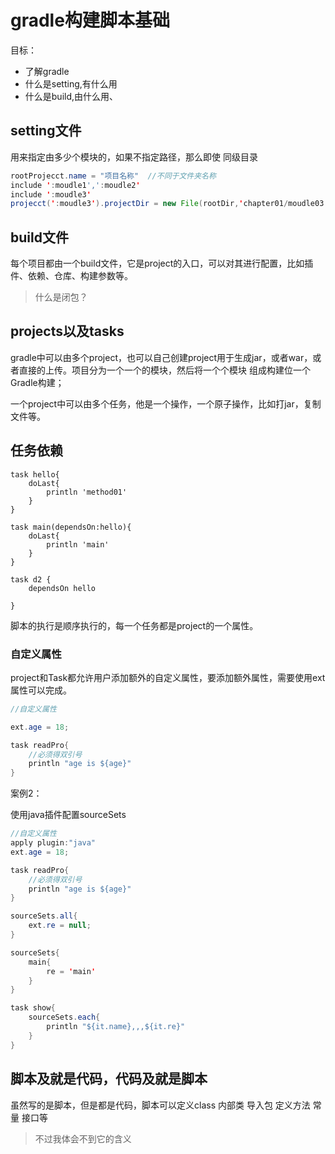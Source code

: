 # gradle构建脚本基础

目标：

- 了解gradle
- 什么是setting,有什么用
- 什么是build,由什么用、

## setting文件

用来指定由多少个模块的，如果不指定路径，那么即使 同级目录

```java
rootProjecct.name = "项目名称"  //不同于文件夹名称
include ':moudle1',':moudle2'
include ':moudle3'
projecct(':moudle3').projectDir = new File(rootDir,'chapter01/moudle03')
```

## build文件

每个项目都由一个build文件，它是project的入口，可以对其进行配置，比如插件、依赖、仓库、构建参数等。

> 什么是闭包？

## 

## projects以及tasks

gradle中可以由多个project，也可以自己创建project用于生成jar，或者war，或者直接的上传。项目分为一个一个的模块，然后将一个个模块 组成构建位一个Gradle构建；

一个project中可以由多个任务，他是一个操作，一个原子操作，比如打jar，复制文件等。



## 任务依赖

```
task hello{
    doLast{
        println 'method01'
    }
}

task main(dependsOn:hello){
    doLast{
        println 'main'
    }
}

task d2 {
    dependsOn hello

}
```

脚本的执行是顺序执行的，每一个任务都是project的一个属性。

### 自定义属性

project和Task都允许用户添加额外的自定义属性，要添加额外属性，需要使用ext属性可以完成。

```java
//自定义属性

ext.age = 18;

task readPro{
    //必须得双引号
    println "age is ${age}"
}
```

案例2：

使用java插件配置sourceSets

```java
//自定义属性
apply plugin:"java"
ext.age = 18;

task readPro{
    //必须得双引号
    println "age is ${age}"
}

sourceSets.all{
    ext.re = null;
}

sourceSets{
    main{
        re = 'main'
    }
}

task show{
    sourceSets.each{
        println "${it.name},,,${it.re}"
    }
}
```

## 脚本及就是代码，代码及就是脚本

虽然写的是脚本，但是都是代码，脚本可以定义class 内部类  导入包  定义方法  常量   接口等

> 不过我体会不到它的含义